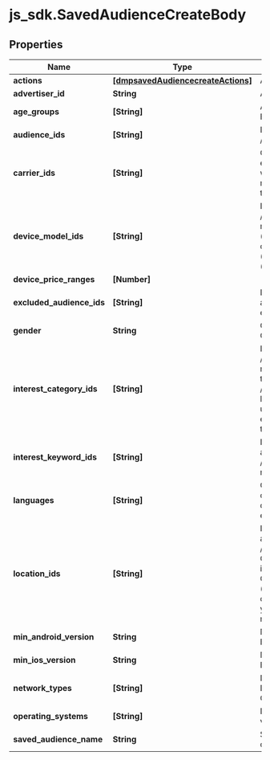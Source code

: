 # js_sdk.SavedAudienceCreateBody

## Properties
Name | Type | Description | Notes
------------ | ------------- | ------------- | -------------
**actions** | [**[dmpsavedAudiencecreateActions]**](dmpsavedAudiencecreateActions.md) | A list of action category objects. | [optional] 
**advertiser_id** | **String** | Advertiser ID. | [required] 
**age_groups** | **[String]** | Age groups you want to target. For enum values, see Enumeration - Targeting Age Group. | [optional] 
**audience_ids** | **[String]** | List of audience IDs. You can get audience IDs via the /dmp/custom_audience/list/ endpoint. | [optional] 
**carrier_ids** | **[String]** | Carriers that you want to target. Use /tool/carrier/ endpoint to get a list of carriers. A carrier is valid only when the in_use field for the carrier is true. The carriers must be consistent with the location(s) that you want to target. | [optional] 
**device_model_ids** | **[String]** | IDs of the device models that you want to target. Use /tool/device_model/ to get the complete list of device model IDs and their statuses, and only active devices (is_active &#x3D; true in the response of /tool/device_model/) can be used to create ads. Note: Device model (device_model_ids) and device price (device_price_ranges) cannot be set at the same time. | [optional] 
**device_price_ranges** | **[Number]** |  | [optional] 
**excluded_audience_ids** | **[String]** | List of audience IDs to be excluded. You can get audience IDs via the /dmp/custom_audience/list/ endpoint. | [optional] 
**gender** | **String** | Gender that you want to target. Enum values: GENDER_FEMALE,GENDER_MALE,GENDER_UNLIMITED | [optional] 
**interest_category_ids** | **[String]** | Interest classification. You can use /tool/target_recommend_tags/ to get a list of recommended interest categories based on your targeting regions and your industries, or use /tool/interest_category/ endpoint to get the complete list of interest categories. If the interest is specified, users who do not meet the interest target will be excluded during delivery. Do not specify if you wish to target everyone. | [optional] 
**interest_keyword_ids** | **[String]** | IDs of interest keywords that you want to use to target audience. You can use /tool/interest_keyword/recommend/ to get recommended interest keywords. | [optional] 
**languages** | **[String]** | Codes of the languages that you want to target. You can get language codes via /tool/language/, and if you don&#x27;t want to limit the languages you target, assign an empty value to this field or do not pass in this field. | [optional] 
**location_ids** | **[String]** | IDs of the locations that you want to target. To get the available locations and corresponding IDs, use the /tool/region/ or /tool/targeting/search/ endpoint. Note: Overlapping targeted locations are not supported. For instance, you cannot target the U.S. and the state of California at the same time. DMA-level and city-level (or lower) targeting is only available in certain countries, and the access is managed by allowlist. If you would like to access it, please contact your TikTok representative for allowlisting. | [required] 
**min_android_version** | **String** | Minimum device Android version. For enum values, see Enumeration - Minimum Android Version. | [optional] 
**min_ios_version** | **String** | Minimum iOS version. For enum values, see Enumeration - Minimum iOS Version. | [optional] 
**network_types** | **[String]** | Device connection types that you want to target. Default: unlimited. For enum values, see Enumeration - Connection Type. | [optional] 
**operating_systems** | **[String]** | Device operating systems that you want to target. Enum values: ANDROID, IOS. Only one value is allowed. | [optional] 
**saved_audience_name** | **String** | Saved Audience name. Character limit is 512 and cannot contain emoji. | [required] 
